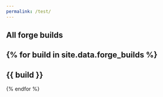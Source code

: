 ```yaml
---
permalink: /test/
---
```


## All forge builds

{% for build in site.data.forge_builds %}
-----
{{ build }}
-----
{% endfor %}
